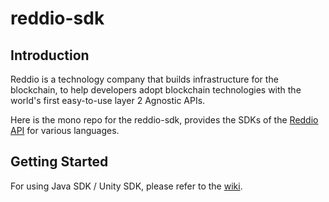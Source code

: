 # reddio-sdk

## Introduction

Reddio is a technology company that builds infrastructure for the blockchain, to help developers adopt blockchain technologies with the world's first easy-to-use layer 2 Agnostic APIs.

Here is the mono repo for the reddio-sdk, provides the SDKs of the [Reddio API](https://docs.reddio.com/guide/api-reference/api-reference.html) for various languages.

## Getting Started

For using Java SDK / Unity SDK, please refer to the [wiki](https://github.com/reddio-com/reddio-sdk/wiki).
